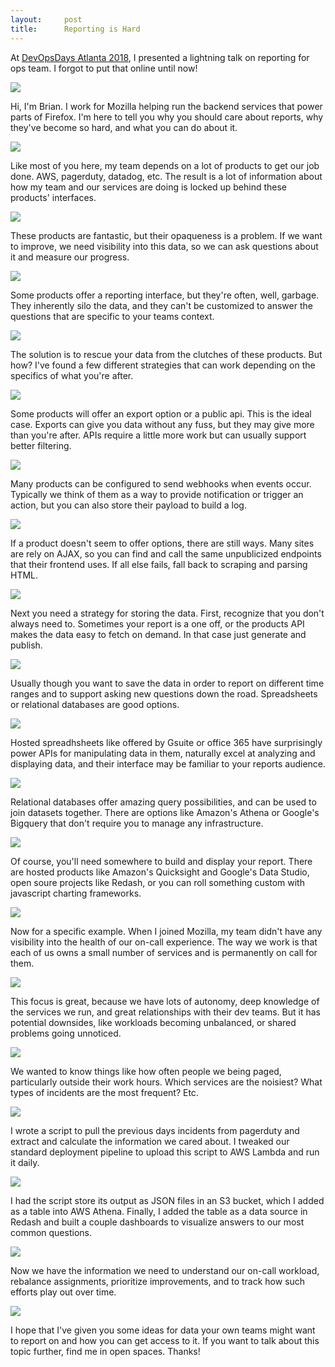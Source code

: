 ```yaml
---
layout:     post
title:      Reporting is Hard
---
```


At [DevOpsDays Atlanta 2018](https://www.devopsdays.org/events/2018-atlanta/welcome/), I presented a lightning talk on reporting for ops team. I forgot to put that online until now!


![](/images/reporting_is_hard/reporting-00.png)

Hi, I'm Brian. I work for Mozilla helping run the backend services that power parts of Firefox.  I'm here to tell you why you should care about reports, why they've become so hard, and what you can do about it.

![](/images/reporting_is_hard/reporting-01.png)

Like most of you here, my team depends on a lot of products to get our job done. AWS, pagerduty, datadog, etc. The result is a lot of information about how my team and our services are doing is locked up behind these products' interfaces.

![](/images/reporting_is_hard/reporting-02.png)

These products are fantastic, but their opaqueness is a problem. If we want to improve, we need visibility into this data, so we can ask questions about it and measure our progress.

![](/images/reporting_is_hard/reporting-03.png)

Some products offer a reporting interface, but they're often, well, garbage. They inherently silo the data, and they can't be customized to answer the questions that are specific to your teams context.

![](/images/reporting_is_hard/reporting-04.png)

The solution is to rescue your data from the clutches of these products. But how? I've found a few different strategies that can work depending on the specifics of what you're after.

![](/images/reporting_is_hard/reporting-05.png)

Some products will offer an export option or a public api. This is the ideal case. Exports can give you data without any fuss, but they may give more than you're after. APIs require a little more work but can usually support better filtering.

![](/images/reporting_is_hard/reporting-06.png)

Many products can be configured to send webhooks when events occur. Typically we think of them as a way to provide notification or trigger an action, but you can also store their payload to build a log.

![](/images/reporting_is_hard/reporting-07.png)

If a product doesn't seem to offer options, there are still ways. Many sites are rely on AJAX, so you can find and call the same unpublicized endpoints that their frontend uses. If all else fails, fall back to scraping and parsing HTML.

![](/images/reporting_is_hard/reporting-08.png)

Next you need a strategy for storing the data. First, recognize that you don't always need to. Sometimes your report is a one off, or the products API makes the data easy to fetch on demand. In that case just generate and publish.

![](/images/reporting_is_hard/reporting-09.png)

Usually though you want to save the data in order to report on different time ranges and to support asking new questions down the road. Spreadsheets or relational databases are good options.

![](/images/reporting_is_hard/reporting-10.png)

Hosted spreadhsheets like offered by Gsuite or office 365 have surprisingly power APIs for manipulating data in them, naturally excel at analyzing and displaying data, and their interface may be familiar to your reports audience.

![](/images/reporting_is_hard/reporting-11.png)

Relational databases offer amazing query possibilities, and can be used to join datasets together. There are options like Amazon's Athena or Google's Bigquery that don't require you to manage any infrastructure.

![](/images/reporting_is_hard/reporting-12.png)

Of course, you'll need somewhere to build and display your report. There are hosted products like Amazon's Quicksight and Google's Data Studio, open soure projects like Redash, or you can roll something custom with javascript charting frameworks.

![](/images/reporting_is_hard/reporting-13.png)

Now for a specific example. When I joined Mozilla, my team didn't have any visibility into the health of our on-call experience. The way we work is that each of us owns a small number of services and is permanently on call for them.

![](/images/reporting_is_hard/reporting-14.png)

This focus is great, because we have lots of autonomy, deep knowledge of the services we run, and great relationships with their dev teams. But it has potential downsides, like workloads becoming unbalanced, or shared problems going unnoticed. 

![](/images/reporting_is_hard/reporting-15.png)

We wanted to know things like how often people we being paged, particularly outside their work hours. Which services are the noisiest? What types of incidents are the most frequent? Etc.

![](/images/reporting_is_hard/reporting-16.png)

I wrote a script to pull the previous days incidents from pagerduty and extract and calculate the information we cared about. I tweaked our standard deployment pipeline to upload this script to AWS Lambda and run it daily.

![](/images/reporting_is_hard/reporting-17.png)

I had the script store its output as JSON files in an S3 bucket, which I added as a table into AWS Athena. Finally, I added the table as a data source in Redash and built a couple dashboards to visualize answers to our most common questions.

![](/images/reporting_is_hard/reporting-18.png)

Now we have the information we need to understand our on-call workload, rebalance assignments, prioritize improvements, and to track how such efforts play out over time.

![](/images/reporting_is_hard/reporting-19.png)

I hope that I've given you some ideas for data your own teams might want to report on and how you can get access to it. If you want to talk about this topic further, find me in open spaces. Thanks!

